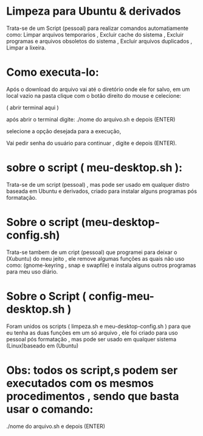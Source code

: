 # Limpeza para Ubuntu & derivados

Trata-se de um Script (pessoal) para realizar comandos automatiamente como:
Limpar arquivos temporarios ,
Excluir cache do sistema ,
Excluir programas e arquivos obsoletos do sistema ,
Excluir arquivos duplicados ,
Limpar a lixeira.

# Como executa-lo:

Após o download do arquivo vai até o diretório onde ele for salvo,
em um local vazio na pasta clique com o botão direito do mouse e celecione:

 ( abrir terminal aqui )

após abrir o terminal digite: ./nome do arquivo.sh  e depois (ENTER)
 
selecione a opção desejada para a execução,

Vai pedir senha do usuário para continuar , digite e depois (ENTER).

# sobre o script ( meu-desktop.sh ):

Trata-se de um script (pessoal) , mas pode ser usado em qualquer distro baseada em Ubuntu e derivados,
criado para instalar alguns programas pós formatação.

# Sobre o script (meu-desktop-config.sh)

Trata-se tambem de um cript (pessoal) que programei para deixar o (Xubuntu) 
do meu jeito , ele remove algumas funções as quais não uso como:
(gnome-keyring , snap e swapfile) e instala alguns outros programas para 
meu uso diário. 

# Sobre o Script ( config-meu-desktop.sh )

Foram unidos os scripts ( limpeza.sh e meu-desktop-config.sh )
para que eu tenha as duas funções em um só arquivo , ele foi criado para 
uso pessoal pós formatação , 
mas pode ser usado em qualquer sistema (Linux)baseado em (Ubuntu)
 

# Obs: todos os script,s podem ser executados com os mesmos procedimentos , sendo que basta usar o comando:
 ./nome do arquivo.sh e depois (ENTER) 
